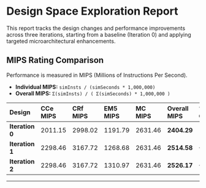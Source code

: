 # Design Space Exploration Report

This report tracks the design changes and performance improvements across three iterations, starting from a baseline (Iteration 0) and applying targeted microarchitectural enhancements.

## MIPS Rating Comparison

Performance is measured in MIPS (Millions of Instructions Per Second).
* **Individual MIPS:** `simInsts / (simSeconds * 1,000,000)`
* **Overall MIPS:** `Σ(simInsts) / ( Σ(simSeconds) * 1,000,000 )`

| Design | CCe MIPS | CRf MIPS | EM5 MIPS | MC MIPS | **Overall MIPS** | % Change |
| :--- | :--- | :--- | :--- | :--- | :--- | :--- |
| **Iteration 0** | 2011.15 | 2998.02 | 1191.79 | 2631.46 | **2404.29** | (Baseline) |
| **Iteration 1** | 2298.46 | 3167.72 | 1268.68 | 2631.46 | **2514.58** | **+4.59%** |
| **Iteration 2** | 2298.46 | 3167.72 | 1310.97 | 2631.46 | **2526.17** | **+0.46%** |

---
